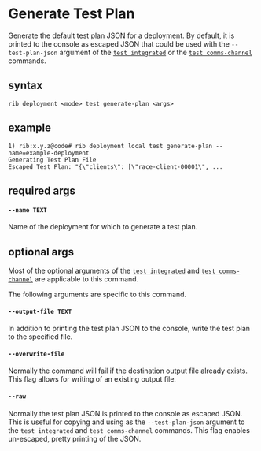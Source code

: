 # Generate Test Plan

Generate the default test plan JSON for a deployment. By default, it is printed
to the console as escaped JSON that could be used with the `--test-plan-json`
argument of the [`test integrated`](./integrated.md) or the
[`test comms-channel`](./comms-channel.md) commands.

## syntax

```
rib deployment <mode> test generate-plan <args>
```

## example

```
1) rib:x.y.z@code# rib deployment local test generate-plan --name=example-deployment
Generating Test Plan File
Escaped Test Plan: "{\"clients\": [\"race-client-00001\", ...
```

## required args

#### `--name TEXT`

Name of the deployment for which to generate a test plan.

## optional args

Most of the optional arguments of the [`test integrated`](./integrated.md) and
[`test comms-channel`](./comms-channel.md) are applicable to this command.

The following arguments are specific to this command.

#### `--output-file TEXT`

In addition to printing the test plan JSON to the console, write the test plan
to the specified file.

#### `--overwrite-file`

Normally the command will fail if the destination output file already exists.
This flag allows for writing of an existing output file.

#### `--raw`

Normally the test plan JSON is printed to the console as escaped JSON. This is
useful for copying and using as the `--test-plan-json` argument to the
`test integrated` and `test comms-channel` commands. This flag enables un-escaped,
pretty printing of the JSON.
